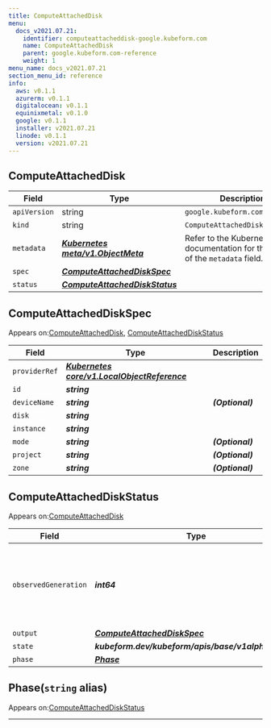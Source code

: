 ```yaml
---
title: ComputeAttachedDisk
menu:
  docs_v2021.07.21:
    identifier: computeattacheddisk-google.kubeform.com
    name: ComputeAttachedDisk
    parent: google.kubeform.com-reference
    weight: 1
menu_name: docs_v2021.07.21
section_menu_id: reference
info:
  aws: v0.1.1
  azurerm: v0.1.1
  digitalocean: v0.1.1
  equinixmetal: v0.1.0
  google: v0.1.1
  installer: v2021.07.21
  linode: v0.1.1
  version: v2021.07.21
---
```


## ComputeAttachedDisk
| Field | Type | Description |
| ------ | ----- | ----------- |
| `apiVersion` | string | `google.kubeform.com/v1alpha1` |
|    `kind` | string | `ComputeAttachedDisk` |
| `metadata` | ***[Kubernetes meta/v1.ObjectMeta](https://v1-18.docs.kubernetes.io/docs/reference/generated/kubernetes-api/v1.18/#objectmeta-v1-meta)***|Refer to the Kubernetes API documentation for the fields of the `metadata` field.|
| `spec` | ***[ComputeAttachedDiskSpec](#computeattacheddiskspec)***||
| `status` | ***[ComputeAttachedDiskStatus](#computeattacheddiskstatus)***||
## ComputeAttachedDiskSpec

Appears on:[ComputeAttachedDisk](#computeattacheddisk), [ComputeAttachedDiskStatus](#computeattacheddiskstatus)

| Field | Type | Description |
| ------ | ----- | ----------- |
| `providerRef` | ***[Kubernetes core/v1.LocalObjectReference](https://v1-18.docs.kubernetes.io/docs/reference/generated/kubernetes-api/v1.18/#localobjectreference-v1-core)***||
| `id` | ***string***||
| `deviceName` | ***string***| ***(Optional)*** |
| `disk` | ***string***||
| `instance` | ***string***||
| `mode` | ***string***| ***(Optional)*** |
| `project` | ***string***| ***(Optional)*** |
| `zone` | ***string***| ***(Optional)*** |
## ComputeAttachedDiskStatus

Appears on:[ComputeAttachedDisk](#computeattacheddisk)

| Field | Type | Description |
| ------ | ----- | ----------- |
| `observedGeneration` | ***int64***| ***(Optional)*** Resource generation, which is updated on mutation by the API Server.|
| `output` | ***[ComputeAttachedDiskSpec](#computeattacheddiskspec)***| ***(Optional)*** |
| `state` | ***kubeform.dev/kubeform/apis/base/v1alpha1.State***| ***(Optional)*** |
| `phase` | ***[Phase](#phase)***| ***(Optional)*** |
## Phase(`string` alias)

Appears on:[ComputeAttachedDiskStatus](#computeattacheddiskstatus)

---
